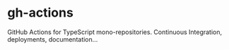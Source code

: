 # gh-actions
GitHub Actions for TypeScript mono-repositories. Continuous Integration, deployments, documentation…
